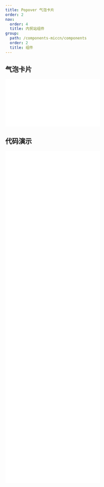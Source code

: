 ```yaml
---
title: Popover 气泡卡片
order: 2
nav:
  order: 4
  title: 内贸站组件
group:
  path: /components-miccn/components
  order: 2
  title: 组件
---
```


## 气泡卡片

<div>
<embed src="@docs-common/popover/index.md"></embed>
</div>
        
## 代码演示

<Row gutter=8>

  <Col span=12>
    
  <div class="code-box"><embed src="@abiz-rc-miccn/popover/demo/basic-popover-miccn.md"></embed></div>
          
  <div class="code-box"><embed src="@abiz-rc-miccn/popover/demo/placement-popover-miccn.md"></embed></div>
          
  <div class="code-box"><embed src="@abiz-rc-miccn/popover/demo/arrow-point-at-center-popover-miccn.md"></embed></div>
          
  </Col>
          
  <Col span=12>
    
  <div class="code-box"><embed src="@abiz-rc-miccn/popover/demo/triggerType-popover-miccn.md"></embed></div>
          
  <div class="code-box"><embed src="@abiz-rc-miccn/popover/demo/control-popover-miccn.md"></embed></div>
          
  <div class="code-box"><embed src="@abiz-rc-miccn/popover/demo/hover-with-click-popover-miccn.md"></embed></div>
          
  </Col>
          
</Row>
        
<div><embed src="@docs-common/popover/index-api.md"></embed><div>
        